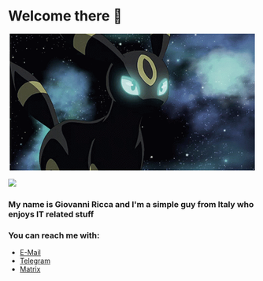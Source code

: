 # Welcome there 👋 #

<p align="center">
    <img src="img/umbreon-happy.gif" alt="Cool Umbreon GIF">
</p>

![](https://komarev.com/ghpvc/?username=ItsVixano&color=blueviolet)

### My name is Giovanni Ricca and I'm a simple guy from Italy who enjoys IT related stuff ###

### You can reach me with: ###

- <a href="mailto:giovanniricca@proton.me">E-Mail</a>
- <a href="https://t.me/GiovanniRN5">Telegram</a>
- <a href="http://matrix.to/#/@itsvixano:matrix.org">Matrix</a>
